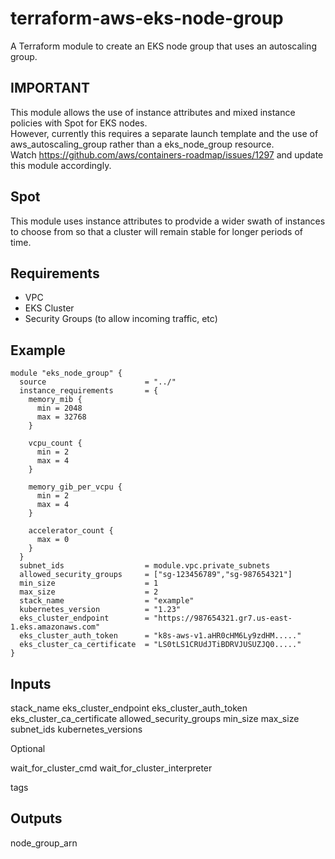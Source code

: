 # terraform-aws-eks-node-group

A Terraform module to create an EKS node group that uses an autoscaling group.

## IMPORTANT

This module allows the use of instance attributes and mixed instance policies with Spot for EKS nodes. 
<br>However, currently this requires a separate launch template and the use of aws_autoscaling_group rather than a eks_node_group resource.
<br>Watch https://github.com/aws/containers-roadmap/issues/1297 and update this module accordingly.

## Spot
This module uses instance attributes to prodvide a wider swath of instances to choose from so that a cluster will remain stable for longer periods of time.

## Requirements

* VPC
* EKS Cluster
* Security Groups (to allow incoming traffic, etc)


## Example

```
module "eks_node_group" {
  source                      = "../"
  instance_requirements       = {
    memory_mib {
      min = 2048
      max = 32768
    }

    vcpu_count {
      min = 2
      max = 4
    }

    memory_gib_per_vcpu {
      min = 2
      max = 4
    }

    accelerator_count {
      max = 0
    }
  }
  subnet_ids                  = module.vpc.private_subnets
  allowed_security_groups     = ["sg-123456789","sg-987654321"]
  min_size                    = 1
  max_size                    = 2
  stack_name                  = "example"
  kubernetes_version          = "1.23"
  eks_cluster_endpoint        = "https://987654321.gr7.us-east-1.eks.amazonaws.com"
  eks_cluster_auth_token      = "k8s-aws-v1.aHR0cHM6Ly9zdHM....."
  eks_cluster_ca_certificate  = "LS0tLS1CRUdJTiBDRVJUSUZJQ0....."
}
```

## Inputs


stack_name
eks_cluster_endpoint
eks_cluster_auth_token
eks_cluster_ca_certificate
allowed_security_groups
min_size
max_size
subnet_ids
kubernetes_versions

Optional

wait_for_cluster_cmd
wait_for_cluster_interpreter


tags

## Outputs

node_group_arn
